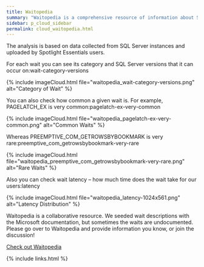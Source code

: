 ```yaml
---
title: Waitopedia
summary: "Waitopedia is a comprehensive resource of information about SQL Server waits. It combines data analysis with descriptions and insights that are edited by the community."
sidebar: p_cloud_sidebar
permalink: cloud_waitopedia.html
---
```


The analysis is based on data collected from SQL Server instances and uploaded by Spotlight Essentials users.

For each wait you can see its category and SQL Server versions that it can occur on:wait-category-versions

{% include imageCloud.html file="waitopedia_wait-category-versions.png" alt="Category of Wait" %}


You can also check how common a given wait is. For example, PAGELATCH_EX is very common:pagelatch-ex-very-common

{% include imageCloud.html file="waitopedia_pagelatch-ex-very-common.png" alt="Common Waits" %}

Whereas PREEMPTIVE_COM_GETROWSBYBOOKMARK is very rare:preemptive_com_getrowsbybookmark-very-rare

{% include imageCloud.html file="waitopedia_preemptive_com_getrowsbybookmark-very-rare.png" alt="Rare Waits" %}

Also you can check wait latency – how much time does the wait take for our users:latency

{% include imageCloud.html file="waitopedia_latency-1024x561.png" alt="Latency Distribution" %}

Waitopedia is a collaborative resource. We seeded wait descriptions with the Microsoft documentation, but sometimes the waits are undocumented. Please go over to Waitopedia and provide information you know, or join the discussion!

[Check out Waitopedia](https://www.spotlightessentials.com/waitopedia)



{% include links.html %}
